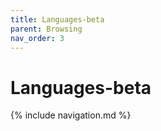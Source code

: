 ```yaml
---
title: Languages-beta
parent: Browsing
nav_order: 3
---
```


# Languages-beta

{% include navigation.md %}
  
[Sources]: https://github.com/plancomps/CBS-beta/tree/math/Languages-beta
[Plain]:  ../docs/Languages-beta/
[Pretty]: ../math/Languages-beta/
